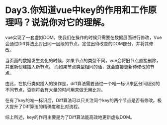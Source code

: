 # Day3.你知道vue中key的作用和工作原理吗？说说你对它的理解。

vue实现了一套虚拟DOM，使我们在操作的时候只需要在数据层面进行修改，Vue会通过Diff算法比对出同一层级的节点，定位出待改变的DOM部分，并将其修改。

当页面的数据发生变化的时候，如果节点的类型不同，vue会将旧节点直接删除，并重新创建插入新节点。 而如果节点类型相同的话，就会直接更新待修改的节点。

由此，在执行类似插入的操作是，diff算法需要通过一个唯一标识来区分同级别的不同节点，否则将会有大量的时间用来做无用比对。

在有了key的唯一标识后，Diff算法可以只关注同个key的两个节点是否有修改。极大提升了Diff算法的精确度和比对流程。

综上所述，key的作用主要是为了Diff算法能高效地更新虚拟DOM。